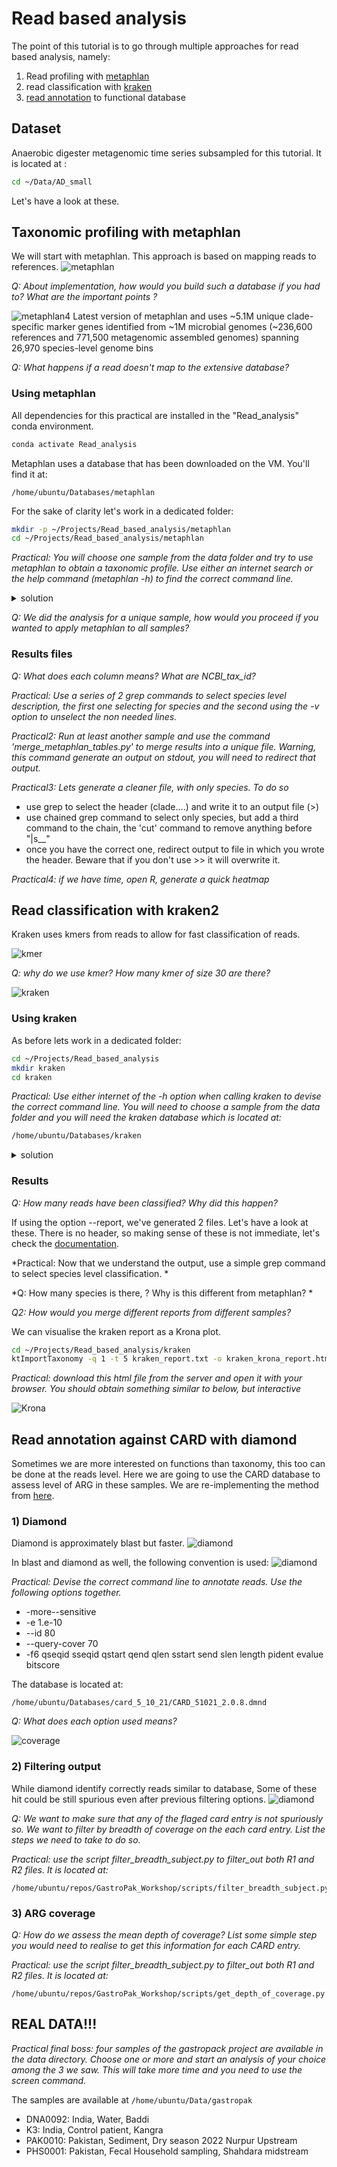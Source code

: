 # Read based  analysis
The point of this tutorial is to go through multiple approaches for read based analysis, namely:

 1. Read profiling with [metaphlan](https://huttenhower.sph.harvard.edu/metaphlan/)
 2. read classification with [kraken](https://github.com/DerrickWood/kraken2/wiki)
 3. [read annotation](https://www.nature.com/articles/s41467-023-36633-7#Sec18) to functional database

## Dataset
Anaerobic digester metagenomic time series subsampled for this tutorial. It is located at :
```bash
cd ~/Data/AD_small
```
Let's have a look at these.

## Taxonomic profiling with metaphlan

We will start with metaphlan. This approach is based on mapping reads to references. 
![metaphlan](/Figures/metaphlan.png)

*Q: About implementation, how would you build such a database if you had to? What are the important points ?*

![metaphlan4](/Figures/metaphlan4.png)
Latest version of metaphlan and uses ~5.1M unique clade-specific marker genes identified from ~1M microbial genomes (~236,600 references and 771,500 metagenomic assembled genomes) spanning 26,970 species-level genome bins

*Q: What happens if a read doesn't map to the extensive database?*

### Using metaphlan 
All dependencies for this practical are installed in the "Read_analysis" conda environment. 

```bash
conda activate Read_analysis
```
Metaphlan uses a database that has been downloaded on the VM. You'll find it at:

    /home/ubuntu/Databases/metaphlan

For the sake of clarity let's work in a dedicated folder:
```bash
mkdir -p ~/Projects/Read_based_analysis/metaphlan 
cd ~/Projects/Read_based_analysis/metaphlan
```

*Practical: You will choose one sample from the data folder and try to use metaphlan to obtain a taxonomic profile. Use either an internet search or the help command (metaphlan -h) to find the correct command line.*

<details><summary> solution</summary>
<p>

```
metaphlan metagenome_1.fastq,metagenome_2.fastq --bowtie2db path_to_metaphlan_db --bowtieout out.bz2 --nproc 5 --input_type fastq -o profiled_metagenome.txt
```

</p>
</details>

*Q: We did the analysis for a unique sample, how would you proceed if you wanted to apply metaphlan to all samples?*

### Results files 

*Q: What does each column means? What are NCBI_tax_id?*

*Practical: Use a series of 2 grep commands to select species level description, the first one selecting for species and the second using the -v option to unselect the non needed lines.*

*Practical2: Run at least another sample and use the command 'merge_metaphlan_tables.py' to merge results into a unique file. Warning, this command generate an output on stdout, you will need to redirect that output.* 

*Practical3: Lets generate a cleaner file, with only species. To do so*
 - use grep to select the header (clade....) and write it to an output file (>)
 - use chained grep command to select only species, but add a third command to the chain, the 'cut' command to remove anything before "|s__"
 - once you have the correct one, redirect output to file in which you wrote the header. Beware that if you don't use >> it will overwrite it.

*Practical4: if we have time, open R, generate a quick heatmap*

## Read classification with kraken2
Kraken uses kmers from reads to allow for fast classification of reads. 

![kmer](/Figures/kmer.png)

*Q: why do we use kmer? How many kmer of size 30 are there?*

![kraken](/Figures/kraken.png)

### Using kraken
As before lets work in a dedicated folder:

```bash
cd ~/Projects/Read_based_analysis 
mkdir kraken
cd kraken
```
*Practical: Use either internet of the -h option when calling kraken to devise the correct command line. You will need to choose a sample from the data folder and you will need the kraken database which is located at:*
 
 ```bash
 /home/ubuntu/Databases/kraken
```
 
<details><summary> solution</summary>
<p>

```
kraken2 --db ~/Databases/kraken R1.fastq R2.fastq --threads 8 --use-names --report report.txt --output sample
```

</p>
</details>

### Results

*Q: How many reads have been classified? Why did this happen?*

If using the option --report, we've generated 2 files. Let's have a look at these. There is no header, so making sense of these is not immediate, let's check the [documentation](https://github.com/DerrickWood/kraken2/blob/master/docs/MANUAL.markdown).
 
*Practical: Now that we understand the output, use a simple grep command to select species level classification. *

*Q: How many species is there, ? Why is this different from metaphlan? *

*Q2: How would you merge different reports from different samples?*

We can visualise the kraken report as a Krona plot. 

```bash
cd ~/Projects/Read_based_analysis/kraken
ktImportTaxonomy -q 1 -t 5 kraken_report.txt -o kraken_krona_report.html
```

*Practical: download this html file from the server and open it with your browser. You should obtain something similar to below, but interactive*

![Krona](/Figures/Krona.png)

## Read annotation against CARD with diamond
Sometimes we are more interested on functions than taxonomy, this too can be done at the reads level. Here we are going to use the CARD database to assess level of ARG in these samples. We are re-implementing the method from [here](https://www.nature.com/articles/s41467-023-36633-7#Sec18).

### 1) Diamond

Diamond is approximately blast but faster.
![diamond](/Figures/diamond.png)

In blast and diamond as well, the following convention is used:
![diamond](/Figures/diamond1.png)

*Practical: Devise the correct command line to annotate reads. Use the following options together.*

 - -more--sensitive
 - -e 1.e-10 
 - --id 80
 - --query-cover 70
 - -f6 qseqid sseqid qstart qend qlen sstart send slen length pident evalue bitscore

The database is located at:

    /home/ubuntu/Databases/card_5_10_21/CARD_51021_2.0.8.dmnd

*Q: What does each option used means?*

![coverage](/Figures/cov_explained.png)

### 2) Filtering output

While diamond identify correctly reads similar to database, Some of these hit could be still spurious even after previous filtering options. 
![diamond](/Figures/diamond2.png)

*Q: We want to make sure that any of the flaged card entry is not spuriously so. We want to filter by breadth of coverage on the each card entry. List the steps we need to take to do so.*   

*Practical: use the script filter_breadth_subject.py to filter_out both R1 and R2 files. It is located at:*

    /home/ubuntu/repos/GastroPak_Workshop/scripts/filter_breadth_subject.py

### 3) ARG coverage
*Q: How do we assess the mean depth of coverage? List some simple step you would need to realise to get this information for each CARD entry.*

*Practical: use the script filter_breadth_subject.py to filter_out both R1 and R2 files. It is located at:*

    /home/ubuntu/repos/GastroPak_Workshop/scripts/get_depth_of_coverage.py


## REAL DATA!!!

*Practical final boss: four samples of the gastropack project are available in the data directory. Choose one or more and start an analysis of your choice among the 3 we saw. This will take more time and you need to use the screen command.*

The samples are available at `/home/ubuntu/Data/gastropak`

 - DNA0092:  India, Water, Baddi
 - K3: India, Control patient, Kangra
 - PAK0010: Pakistan, Sediment, Dry season 2022 Nurpur Upstream
 - PHS0001: Pakistan, Fecal Household sampling, Shahdara midstream
 
